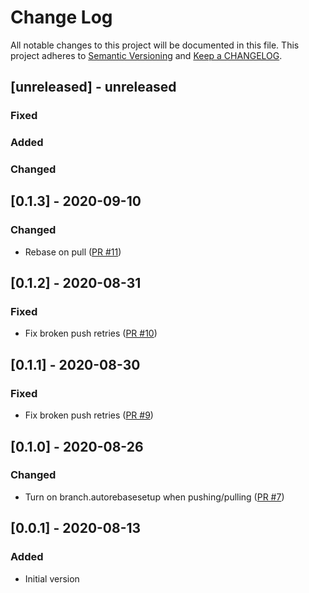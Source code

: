 # Change Log

All notable changes to this project will be documented in this file. This project adheres to [Semantic Versioning](http://semver.org/) and [Keep a CHANGELOG](http://keepachangelog.com/).

## [unreleased] - unreleased

### Fixed


### Added


### Changed


## [0.1.3] - 2020-09-10

### Changed

- Rebase on pull ([PR #11](https://github.com/ponylang/action-readme-version-updater/pull/11))

## [0.1.2] - 2020-08-31

### Fixed

- Fix broken push retries ([PR #10](https://github.com/ponylang/action-readme-version-updater/pull/10))

## [0.1.1] - 2020-08-30

### Fixed

- Fix broken push retries ([PR #9](https://github.com/ponylang/action-readme-version-updater/pull/9))

## [0.1.0] - 2020-08-26

### Changed

- Turn on branch.autorebasesetup when pushing/pulling ([PR #7](https://github.com/ponylang/action-readme-version-updater/pull/7))

## [0.0.1] - 2020-08-13

### Added

- Initial version

